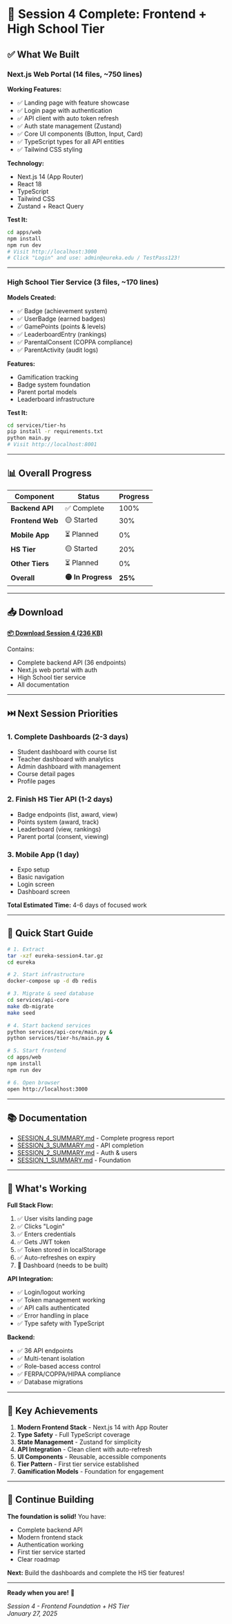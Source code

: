 # 🎉 Session 4 Complete: Frontend + High School Tier

## ✅ What We Built

### **Next.js Web Portal** (14 files, ~750 lines)

**Working Features:**
- ✅ Landing page with feature showcase
- ✅ Login page with authentication
- ✅ API client with auto token refresh
- ✅ Auth state management (Zustand)
- ✅ Core UI components (Button, Input, Card)
- ✅ TypeScript types for all API entities
- ✅ Tailwind CSS styling

**Technology:**
- Next.js 14 (App Router)
- React 18
- TypeScript
- Tailwind CSS
- Zustand + React Query

**Test It:**
```bash
cd apps/web
npm install
npm run dev
# Visit http://localhost:3000
# Click "Login" and use: admin@eureka.edu / TestPass123!
```

---

### **High School Tier Service** (3 files, ~170 lines)

**Models Created:**
- ✅ Badge (achievement system)
- ✅ UserBadge (earned badges)
- ✅ GamePoints (points & levels)
- ✅ LeaderboardEntry (rankings)
- ✅ ParentalConsent (COPPA compliance)
- ✅ ParentActivity (audit logs)

**Features:**
- Gamification tracking
- Badge system foundation
- Parent portal models
- Leaderboard infrastructure

**Test It:**
```bash
cd services/tier-hs
pip install -r requirements.txt
python main.py
# Visit http://localhost:8001
```

---

## 📊 Overall Progress

| Component | Status | Progress |
|-----------|--------|----------|
| **Backend API** | ✅ Complete | 100% |
| **Frontend Web** | 🟡 Started | 30% |
| **Mobile App** | ⏳ Planned | 0% |
| **HS Tier** | 🟡 Started | 20% |
| **Other Tiers** | ⏳ Planned | 0% |
| **Overall** | **🟡 In Progress** | **25%** |

---

## 📥 Download

**[📦 Download Session 4 (236 KB)](computer:///mnt/user-data/outputs/eureka-session4.tar.gz)**

Contains:
- Complete backend API (36 endpoints)
- Next.js web portal with auth
- High School tier service
- All documentation

---

## ⏭️ Next Session Priorities

### **1. Complete Dashboards** (2-3 days)
- Student dashboard with course list
- Teacher dashboard with analytics
- Admin dashboard with management
- Course detail pages
- Profile pages

### **2. Finish HS Tier API** (1-2 days)
- Badge endpoints (list, award, view)
- Points system (award, track)
- Leaderboard (view, rankings)
- Parent portal (consent, viewing)

### **3. Mobile App** (1 day)
- Expo setup
- Basic navigation
- Login screen
- Dashboard screen

**Total Estimated Time:** 4-6 days of focused work

---

## 🎯 Quick Start Guide

```bash
# 1. Extract
tar -xzf eureka-session4.tar.gz
cd eureka

# 2. Start infrastructure
docker-compose up -d db redis

# 3. Migrate & seed database
cd services/api-core
make db-migrate
make seed

# 4. Start backend services
python services/api-core/main.py &
python services/tier-hs/main.py &

# 5. Start frontend
cd apps/web
npm install
npm run dev

# 6. Open browser
open http://localhost:3000
```

---

## 📚 Documentation

- [SESSION_4_SUMMARY.md](computer:///mnt/user-data/outputs/SESSION_4_SUMMARY.md) - Complete progress report
- [SESSION_3_SUMMARY.md](computer:///mnt/user-data/outputs/SESSION_3_SUMMARY.md) - API completion
- [SESSION_2_SUMMARY.md](computer:///mnt/user-data/outputs/SESSION_2_SUMMARY.md) - Auth & users
- [SESSION_1_SUMMARY.md](computer:///mnt/user-data/outputs/SESSION_1_SUMMARY.md) - Foundation

---

## 🎊 What's Working

**Full Stack Flow:**
1. ✅ User visits landing page
2. ✅ Clicks "Login"
3. ✅ Enters credentials
4. ✅ Gets JWT token
5. ✅ Token stored in localStorage
6. ✅ Auto-refreshes on expiry
7. 🔄 Dashboard (needs to be built)

**API Integration:**
- ✅ Login/logout working
- ✅ Token management working
- ✅ API calls authenticated
- ✅ Error handling in place
- ✅ Type safety with TypeScript

**Backend:**
- ✅ 36 API endpoints
- ✅ Multi-tenant isolation
- ✅ Role-based access control
- ✅ FERPA/COPPA/HIPAA compliance
- ✅ Database migrations

---

## 💪 Key Achievements

1. **Modern Frontend Stack** - Next.js 14 with App Router
2. **Type Safety** - Full TypeScript coverage
3. **State Management** - Zustand for simplicity
4. **API Integration** - Clean client with auto-refresh
5. **UI Components** - Reusable, accessible components
6. **Tier Pattern** - First tier service established
7. **Gamification Models** - Foundation for engagement

---

## 🚀 Continue Building

**The foundation is solid!** You have:
- Complete backend API
- Modern frontend stack
- Authentication working
- First tier service started
- Clear roadmap

**Next:** Build the dashboards and complete the HS tier features!

---

**Ready when you are!** 🎉

*Session 4 - Frontend Foundation + HS Tier*  
*January 27, 2025*
